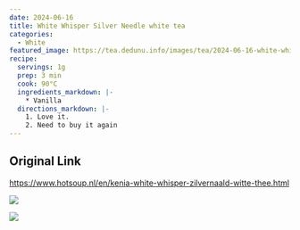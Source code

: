 ```yaml
---
date: 2024-06-16
title: White Whisper Silver Needle white tea
categories:
  - White
featured_image: https://tea.dedunu.info/images/tea/2024-06-16-white-whisper-1.jpeg
recipe:
  servings: 1g
  prep: 3 min
  cook: 90°C
  ingredients_markdown: |-
    * Vanilla
  directions_markdown: |-
    1. Love it.
    2. Need to buy it again
---
```


## Original Link

<https://www.hotsoup.nl/en/kenia-white-whisper-zilvernaald-witte-thee.html>

![](https://tea.dedunu.info/images/tea/2024-06-16-white-whisper-2.jpeg)

![](https://tea.dedunu.info/images/tea/2024-06-16-white-whisper-3.jpeg)

